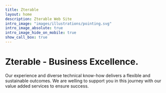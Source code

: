 ```yaml
---
title: Zterable
layout: home
description: Zterable Web Site
intro_image: "images/illustrations/pointing.svg"
intro_image_absolute: true
intro_image_hide_on_mobile: true
show_call_box: true
---
```


# Zterable -  Business Excellence.

Our experience and diverse technical know-how delivers a flexible and sustainable outcomes. We are welling to support you in this journey with our value added services to ensure success.
